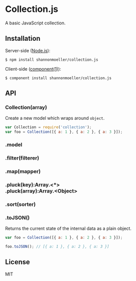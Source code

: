 
# Collection.js

  A basic JavaScript collection.

## Installation

  Server-side ([Node.js](http://nodejs.org)):

    $ npm install shannonmoeller/collection.js

  Client-side ([component(1)](https://github.com/component)):

    $ component install shannonmoeller/collection.js

## API

### Collection(array)

Create a new model which wraps around `object`.

```js
var Collection = require('collection');
var foo = Collection([{ a: 1 }, { a: 2 }, { a: 3 }]);
```

### .model

### .filter(filterer)

### .map(mapper)

### .pluck(key):Array.<\*> <br /> .pluck(array):Array.&lt;Object&gt;

### .sort(sorter)

### .toJSON()

  Returns the current state of the internal data as a plain object.

```js
var foo = Collection([{ a: 1 }, { a: 2 }, { a: 3 }]);

foo.toJSON(); // [{ a: 1 }, { a: 2 }, { a: 3 }]
```

## License

  MIT
